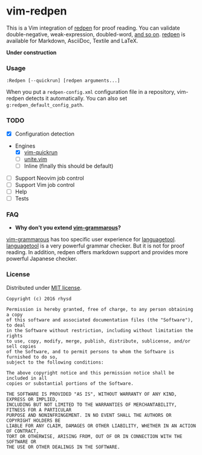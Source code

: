 vim-redpen
==========

This is a Vim integration of [redpen](https://github.com/redpen-cc/redpen) for proof reading.  You can validate double-negative, weak-expression, doubled-word, [and so on](http://redpen.cc/docs/latest/index.html#validator).  [redpen](https://github.com/redpen-cc/redpen) is available for Markdown, AsciiDoc, Textile and LaTeX.

**Under construction**

### Usage

```
:Redpen [--quickrun] [redpen arguments...]
```

When you put a `redpen-config.xml` configuration file in a repository, vim-redpen detects it automatically. You can also set `g:redpen_default_config_path`.

### TODO

- [x] Configuration detection
- Engines
  - [x] [vim-quickrun](https://github.com/thinca/vim-quickrun)
  - [ ] [unite.vim](https://github.com/Shougo/unite.vim)
  - [ ] Inline (finally this should be default)
- [ ] Support Neovim job control
- [ ] Support Vim job control
- [ ] Help
- [ ] Tests

### FAQ

- **Why don't you extend [vim-grammarous](https://github.com/rhysd/vim-grammarous)?**

[vim-grammarous](https://github.com/rhysd/vim-grammarous) has too specific user experience for [languagetool](https://github.com/languagetool-org/languagetool).  [languagetool](https://github.com/languagetool-org/languagetool) is a very powerful grammar checker.  But it is not for proof reading.  In addition, redpen offers markdown support and provides more powerful Japanese checker.

### License

Distributed under [MIT license](https://opensource.org/licenses/MIT).

    Copyright (c) 2016 rhysd

    Permission is hereby granted, free of charge, to any person obtaining a copy
    of this software and associated documentation files (the "Software"), to deal
    in the Software without restriction, including without limitation the rights
    to use, copy, modify, merge, publish, distribute, sublicense, and/or sell copies
    of the Software, and to permit persons to whom the Software is furnished to do so,
    subject to the following conditions:

    The above copyright notice and this permission notice shall be included in all
    copies or substantial portions of the Software.

    THE SOFTWARE IS PROVIDED "AS IS", WITHOUT WARRANTY OF ANY KIND, EXPRESS OR IMPLIED,
    INCLUDING BUT NOT LIMITED TO THE WARRANTIES OF MERCHANTABILITY, FITNESS FOR A PARTICULAR
    PURPOSE AND NONINFRINGEMENT. IN NO EVENT SHALL THE AUTHORS OR COPYRIGHT HOLDERS BE
    LIABLE FOR ANY CLAIM, DAMAGES OR OTHER LIABILITY, WHETHER IN AN ACTION OF CONTRACT,
    TORT OR OTHERWISE, ARISING FROM, OUT OF OR IN CONNECTION WITH THE SOFTWARE OR
    THE USE OR OTHER DEALINGS IN THE SOFTWARE.

